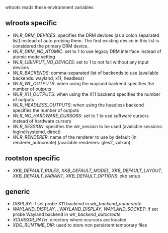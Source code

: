wlroots reads these environment variables

wlroots specific
----------------
* *WLR_DRM_DEVICES*: specifies the DRM devices (as a colon separated list)
  instead of auto probing them. The first existing device in this list is
  considered the primary DRM device.
* *WLR_DRM_NO_ATOMIC*: set to 1 to use legacy DRM interface instead of atomic
  mode setting
* *WLR_LIBINPUT_NO_DEVICES*: set to 1 to not fail without any input devices
* *WLR_BACKENDS*: comma-separated list of backends to use (available backends:
  wayland, x11, headless)
* *WLR_WL_OUTPUTS*: when using the wayland backend specifies the number of outputs
* *WLR_X11_OUTPUTS*: when using the X11 backend specifies the number of outputs
* *WLR_HEADLESS_OUTPUTS*: when using the headless backend specifies the number
  of outputs
* *WLR_NO_HARDWARE_CURSORS*: set to 1 to use software cursors instead of
  hardware cursors
* *WLR_SESSION*: specifies the wlr\_session to be used (available sessions:
  logind/systemd, direct)
* *WLR_RENDERER*: name of the renderer to use by default (in renderer_autocreate)
  (available renderers: gles2, vulkan)

rootston specific
------------------
* *XKB_DEFAULT_RULES*, *XKB_DEFAULT_MODEL*, *XKB_DEFAULT_LAYOUT*,
  *XKB_DEFAULT_VARIANT*, *XKB_DEFAULT_OPTIONS*: xkb setup

generic
-------
* *DISPLAY*: if set probe X11 backend in *wlr_backend_autocreate*
* *WAYLAND_DISPLAY*, *_WAYLAND_DISPLAY*, *WAYLAND_SOCKET*: if set probe Wayland
  backend in *wlr_backend_autocreate*
* *XCURSOR_PATH*: directory where xcursors are located
* *XDG_RUNTIME_DIR*: used to store non persistent temporary files
